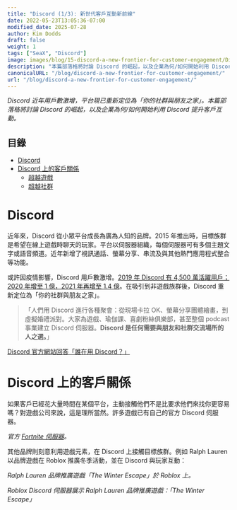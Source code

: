 ```yaml
---
title: "Discord (1/3): 新世代客戶互動新前線"
date: 2022-05-23T13:05:36-07:00
modified_date: 2025-07-28
author: Kim Dodds
draft: false
weight: 1
tags: ["SeaX", "Discord"]
image: images/blog/15-discord-a-new-frontier-for-customer-engagement/Discord_IAP_KeyVisuals_Header_02.jpg
description: "本篇部落格將討論 Discord 的崛起，以及企業為何/如何開始利用 Discord 提升客戶互動。"
canonicalURL: "/blog/discord-a-new-frontier-for-customer-engagement/"
url: "/blog/discord-a-new-frontier-for-customer-engagement/"
---
```


*Discord 近年用戶數激增，平台現已重新定位為「你的社群與朋友之家」。本篇部落格將討論 Discord 的崛起，以及企業為何/如何開始利用 Discord 提升客戶互動。*

## 目錄
- [Discord](#discord)
- [Discord 上的客戶關係](#customer-relations-on-discord)
    - [超越遊戲](#going-beyond-gaming)
    - [超越社群](#going-beyond-community)

# Discord

近年來，Discord 從小眾平台成長為廣為人知的品牌。2015 年推出時，目標族群是希望在線上遊戲時聊天的玩家。平台以伺服器組織，每個伺服器可有多個主題文字或語音頻道。近年新增了視訊通話、螢幕分享、串流及與其他熱門應用程式整合等功能。

或許因疫情影響，Discord 用戶數激增。[2019 年 Discord 有 4,500 萬活躍用戶；2020 年增至 1 億，2021 年再增至 1.4 億](https://www.businessofapps.com/data/discord-statistics/)。在吸引到非遊戲族群後，Discord 重新定位為「你的社群與朋友之家」。

> 「人們用 Discord 進行各種聚會：從現場卡拉 OK、螢幕分享團體繪畫，到虛擬婚禮派對。大家為遊戲、瑜伽課、喜劇粉絲俱樂部，甚至整個 podcast 事業建立 Discord 伺服器。**Discord 是任何需要與朋友和社群交流場所的人之選。**」

[Discord 官方網站回答「誰在用 Discord？」](https://discord.com/why-discord-is-different)

# Discord 上的客戶關係

如果客戶已經花大量時間在某個平台，主動接觸他們不是比要求他們來找你更容易嗎？對遊戲公司來說，這是理所當然。許多遊戲已有自己的官方 Discord 伺服器。

*官方 [Fortnite 伺服器](https://discord.com/invite/fortnite)。*

其他品牌則刻意利用遊戲元素，在 Discord 上接觸目標族群。例如 Ralph Lauren 以品牌遊戲在 Roblox 推廣冬季活動，並在 Discord 與玩家互動：

*Ralph Lauren 品牌推廣遊戲「The Winter Escape」於 Roblox 上。*

*Roblox Discord 伺服器展示 Ralph Lauren 品牌推廣遊戲：「The Winter Escape」*
